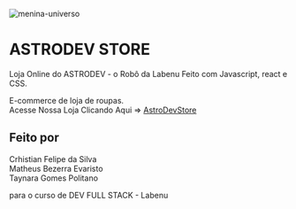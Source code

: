
![menina-universo](https://user-images.githubusercontent.com/89948060/154873824-37cf3355-1d45-4490-8027-4bd1d7ebd0b7.jpg)

# ASTRODEV STORE
Loja Online do ASTRODEV - o Robô da Labenu
Feito com Javascript, react e CSS.

E-commerce de loja de roupas.<br/>
Acesse Nossa Loja Clicando Aqui => <a href="https://rigid-corn.surge.sh">AstroDevStore</a>

 
## Feito por
Crhistian Felipe da Silva <br/>
Matheus Bezerra Evaristo <br/>
Taynara Gomes Politano <br/>

para o curso de DEV FULL STACK - Labenu
